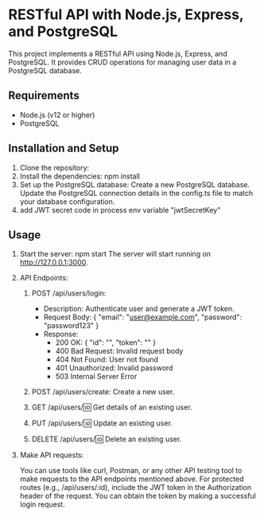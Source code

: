 # RESTful API with Node.js, Express, and PostgreSQL

This project implements a RESTful API using Node.js, Express, and PostgreSQL. It provides CRUD operations for managing user data in a PostgreSQL database.

## Requirements

- Node.js (v12 or higher)
- PostgreSQL

## Installation and Setup

1. Clone the repository:
2. Install the dependencies:
    npm install
3. Set up the PostgreSQL database:
    Create a new PostgreSQL database.
    Update the PostgreSQL connection details in the config.ts file to match your database configuration.
4. add JWT secret code in process env variable "jwtSecretKey"

## Usage

1. Start the server:
    npm start
    The server will start running on http://127.0.0.1:3000.

2. API Endpoints:

    1. POST /api/users/login: 
        - Description: Authenticate user and generate a JWT token.
        - Request Body: 
            {
                "email": "user@example.com",
                "password": "password123"
            }
        - Response:
            - 200 OK:
                {
                    "id": "<userID>",
                    "token": "<JWT Token>"
                }
            - 400 Bad Request: Invalid request body
            - 404 Not Found: User not found
            - 401 Unauthorized: Invalid password
            - 503 Internal Server Error

    2. POST /api/users/create: Create a new user.
    3. GET /api/users/:id: Get details of an existing user.
    4. PUT /api/users/:id: Update an existing user.
    5. DELETE /api/users/:id: Delete an existing user.

3. Make API requests:

    You can use tools like curl, Postman, or any other API testing tool to make requests to the API endpoints mentioned above.
    For protected routes (e.g., /api/users/:id), include the JWT token in the Authorization header of the request. You can obtain the token by making a successful login request.